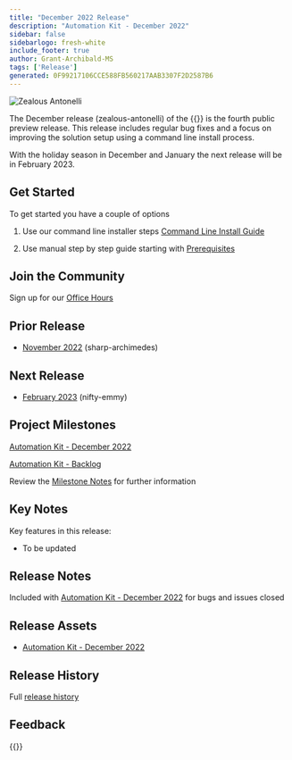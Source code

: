 ```yaml
---
title: "December 2022 Release"
description: "Automation Kit - December 2022"
sidebar: false
sidebarlogo: fresh-white
include_footer: true
author: Grant-Archibald-MS
tags: ['Release']
generated: 0F99217106CCE588FB560217AAB3307F2D2587B6
---
```


![Zealous Antonelli](/images/zealous-antonelli.png)

The December release (zealous-antonelli) of the {{<product-name>}} is the fourth public preview release. This release includes regular bug fixes and a focus on improving the solution setup using a command line install process.

With the holiday season in December and January the next release will be in February 2023.

## Get Started

To get started you have a couple of options

1. Use our command line installer steps [Command Line Install Guide](/en-gb/get-started/install)

1. Use manual step by step guide starting with [Prerequisites](https://learn.microsoft.com/power-automate/guidance/automation-kit/setup/prerequisites)

## Join the Community

Sign up for our [Office Hours](/en-gb/office-hours)

## Prior Release

- [November 2022](/en-gb/releases/november-2022) (sharp-archimedes)

## Next Release

- [February 2023](/en-gb/releases/february-2023) (nifty-emmy)

## Project Milestones

[Automation Kit - December 2022](https://github.com/orgs/microsoft/projects/486/views/5)

[Automation Kit - Backlog](https://github.com/orgs/microsoft/projects/486/views/1)

Review the [Milestone Notes](/en-gb/releases/milestones) for further information

## Key Notes

Key features in this release:

- To be updated

## Release Notes

Included with [Automation Kit - December 2022](https://github.com/microsoft/powercat-automation-kit/releases/tag/AutomationKit-December2022) for bugs and issues closed

## Release Assets

- [Automation Kit - December 2022](https://github.com/microsoft/powercat-automation-kit/releases/tag/AutomationKit-December2022)

## Release History

Full [release history](/en-gb/releases)

## Feedback

{{<questions name="/content/en-gb/releases/december-2022.json" completed="Thank you for providing feedback" showNavigationButtons="false" locale="en-gb">}}

